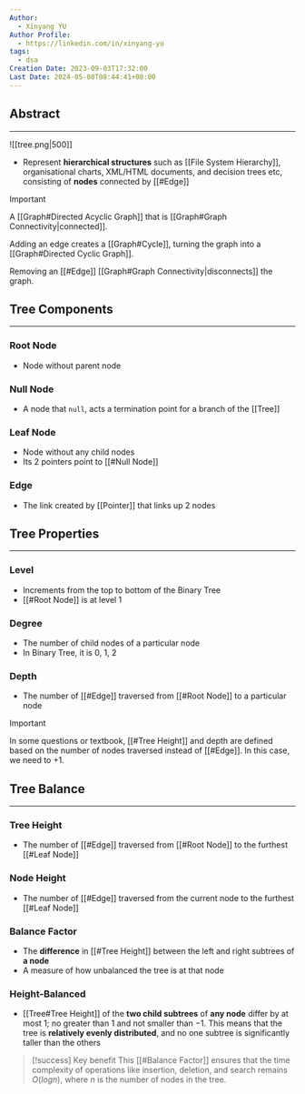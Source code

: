 ```yaml
---
Author:
  - Xinyang YU
Author Profile:
  - https://linkedin.com/in/xinyang-yu
tags:
  - dsa
Creation Date: 2023-09-03T17:32:00
Last Date: 2024-05-08T08:44:41+08:00
---
```

## Abstract
---
![[tree.png|500]]


- Represent **hierarchical structures** such as [[File System Hierarchy]], organisational charts, XML/HTML documents, and decision trees etc, consisting of **nodes** connected by [[#Edge]]

>[!important]
> A [[Graph#Directed Acyclic Graph]] that is [[Graph#Graph Connectivity|connected]].
> 
> Adding an edge creates a [[Graph#Cycle]], turning the graph into a [[Graph#Directed Cyclic Graph]].
> 
> Removing an [[#Edge]] [[Graph#Graph Connectivity|disconnects]] the graph. 


## Tree Components
---
### Root Node
- Node without parent node

### Null Node
- A node that `null`, acts a termination point for a branch of the [[Tree]]
### Leaf Node
- Node without any child nodes
- Its 2 pointers point to [[#Null Node]]
### Edge
- The link created by [[Pointer]] that links up 2 nodes


## Tree Properties
---

### Level
- Increments from the top to bottom of the Binary Tree
- [[#Root Node]] is at level 1
### Degree
- The number of child nodes of a particular node
- In Binary Tree, it is 0, 1, 2

### Depth
- The number of [[#Edge]] traversed from [[#Root Node]] to a particular node

> [!important]
> In some questions or textbook, [[#Tree Height]] and depth are defined based on the number of nodes traversed instead of [[#Edge]]. In this case, we need to +1.

## Tree Balance
---
### Tree Height
- The number of [[#Edge]] traversed from [[#Root Node]] to the furthest [[#Leaf Node]]
### Node Height
- The number of [[#Edge]] traversed from the current node to the furthest [[#Leaf Node]]

### Balance Factor
- The **difference** in [[#Tree Height]] between the left and right subtrees of **a node**
- A measure of how unbalanced the tree is at that node
### Height-Balanced
- [[Tree#Tree Height]] of the **two child subtrees** of **any node** differ by at most $1$; no greater than $1$ and not smaller than $-1$. This means that the tree is **relatively evenly distributed**, and no one subtree is significantly taller than the others

>[!success] Key benefit
> This [[#Balance Factor]] ensures that the time complexity of operations like insertion, deletion, and search remains $O(log n)$, where $n$ is the number of nodes in the tree.


